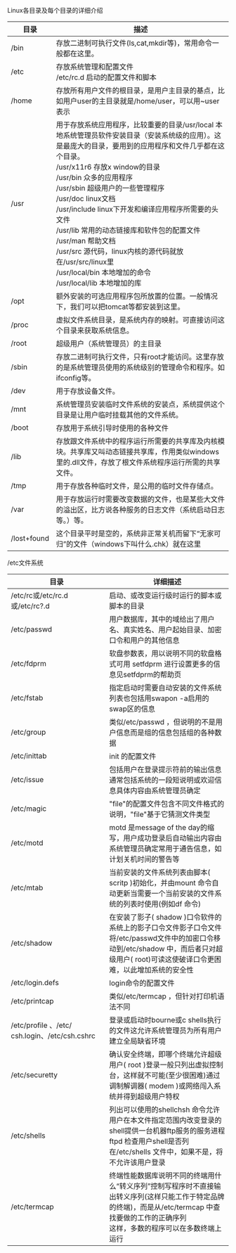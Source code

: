 Linux各目录及每个目录的详细介绍

| 目录        | 描述                                                         |
| ----------- | ------------------------------------------------------------ |
| /bin        | 存放二进制可执行文件(ls,cat,mkdir等)，常用命令一般都在这里。 |
| /etc        | 存放系统管理和配置文件<br>/etc/rc.d 启动的配置文件和脚本     |
| /home       | 存放所有用户文件的根目录，是用户主目录的基点，比如用户user的主目录就是/home/user，可以用~user表示 |
| /usr        | 用于存放系统应用程序，比较重要的目录/usr/local 本地系统管理员软件安装目录（安装系统级的应用）。这是最庞大的目录，要用到的应用程序和文件几乎都在这个目录。<br>/usr/x11r6 存放x window的目录<br>/usr/bin 众多的应用程序 <br>/usr/sbin 超级用户的一些管理程序 <br>/usr/doc linux文档 <br>/usr/include linux下开发和编译应用程序所需要的头文件 <br>/usr/lib 常用的动态链接库和软件包的配置文件 <br>/usr/man 帮助文档 <br>/usr/src 源代码，linux内核的源代码就放在/usr/src/linux里 <br>/usr/local/bin 本地增加的命令 <br>/usr/local/lib 本地增加的库 |
| /opt        | 额外安装的可选应用程序包所放置的位置。一般情况下，我们可以把tomcat等都安装到这里。 |
| /proc       | 虚拟文件系统目录，是系统内存的映射。可直接访问这个目录来获取系统信息。 |
| /root       | 超级用户（系统管理员）的主目录                               |
| /sbin       | 存放二进制可执行文件，只有root才能访问。这里存放的是系统管理员使用的系统级别的管理命令和程序。如ifconfig等。 |
| /dev        | 用于存放设备文件。                                           |
| /mnt        | 系统管理员安装临时文件系统的安装点，系统提供这个目录是让用户临时挂载其他的文件系统。 |
| /boot       | 存放用于系统引导时使用的各种文件                             |
| /lib        | 存放跟文件系统中的程序运行所需要的共享库及内核模块。共享库又叫动态链接共享库，作用类似windows里的.dll文件，存放了根文件系统程序运行所需的共享文件。 |
| /tmp        | 用于存放各种临时文件，是公用的临时文件存储点。               |
| /var        | 用于存放运行时需要改变数据的文件，也是某些大文件的溢出区，比方说各种服务的日志文件（系统启动日志等。）等。 |
| /lost+found | 这个目录平时是空的，系统非正常关机而留下“无家可归”的文件（windows下叫什么.chk）就在这里 |



/etc文件系统

| 目录                                           | 详细描述                                                     |
| ---------------------------------------------- | ------------------------------------------------------------ |
| /etc/rc或/etc/rc.d或/etc/rc?.d                 | 启动、或改变运行级时运行的脚本或脚本的目录                   |
| /etc/passwd                                    | 用户数据库，其中的域给出了用户名、真实姓名、用户起始目录、加密口令和用户的其他信息 |
| /etc/fdprm                                     | 软盘参数表，用以说明不同的软盘格式可用 setfdprm 进行设置更多的信息见setfdprm的帮助页 |
| /etc/fstab                                     | 指定启动时需要自动安装的文件系统列表也包括用swapon -a启用的swap区的信息 |
| /etc/group                                     | 类似/etc/passwd ，但说明的不是用户信息而是组的信息包括组的各种数据 |
| /etc/inittab                                   | init 的配置文件                                              |
| /etc/issue                                     | 包括用户在登录提示符前的输出信息通常包括系统的一段短说明或欢迎信息具体内容由系统管理员确定 |
| /etc/magic                                     | "file"的配置文件包含不同文件格式的说明，"file"基于它猜测文件类型 |
| /etc/motd                                      | motd 是message of the day的缩写，用户成功登录后自动输出内容由系统管理员确定常用于通告信息，如计划关机时间的警告等 |
| /etc/mtab                                      | 当前安装的文件系统列表由脚本( scritp )初始化，并由mount 命令自动更新当需要一个当前安装的文件系统的列表时使用(例如df 命令) |
| /etc/shadow                                    | 在安装了影子( shadow )口令软件的系统上的影子口令文件影子口令文件将/etc/passwd文件中的加密口令移动到/etc/shadow 中，而后者只对超级用户( root)可读这使破译口令更困难，以此增加系统的安全性 |
| /etc/login.defs                                | login命令的配置文件                                          |
| /etc/printcap                                  | 类似/etc/termcap ，但针对打印机语法不同                      |
| /etc/profile 、/etc/ csh.login、/etc/csh.cshrc | 登录或启动时bourne或c shells执行的文件这允许系统管理员为所有用户建立全局缺省环境 |
| /etc/securetty                                 | 确认安全终端，即哪个终端允许超级用户( root )登录一般只列出虚拟控制台，这样就不可能(至少很困难)通过调制解调器( modem )或网络闯入系统并得到超级用户特权 |
| /etc/shells                                    | 列出可以使用的shellchsh 命令允许用户在本文件指定范围内改变登录的shell提供一台机器ftp服务的服务进程ftpd 检查用户shell是否列在/etc/shells 文件中，如果不是，将不允许该用户登录 |
| /etc/termcap                                   | 终端性能数据库说明不同的终端用什么“转义序列”控制写程序时不直接输出转义序列(这样只能工作于特定品牌的终端)，而是从/etc/termcap 中查找要做的工作的正确序列<br/>这样，多数的程序可以在多数终端上运行 |

